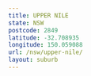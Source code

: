 ```yaml
---
title: UPPER NILE
state: NSW
postcode: 2849
latitude: -32.708935
longitude: 150.059088
url: /nsw/upper-nile/
layout: suburb
---
```

